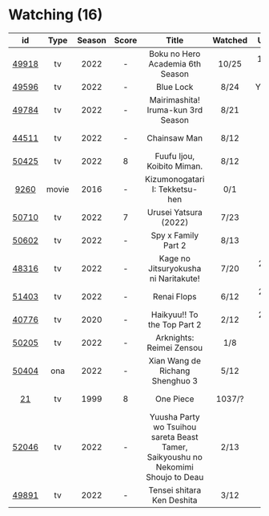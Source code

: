 # Watching (16)

|                      id                      |  Type | Season | Score |                                       Title                                       | Watched |    Updated   | Start Date |
| :------------------------------------------: | :---: | :----: | :---: | :-------------------------------------------------------------------------------: | :-----: | :----------: | :--------: |
| [49918](https://myanimelist.net/anime/49918) |   tv  |  2022  |   -   |                          Boku no Hero Academia 6th Season                         |  10/25  | 12 hours ago | 10/02/2022 |
| [49596](https://myanimelist.net/anime/49596) |   tv  |  2022  |   -   |                                     Blue Lock                                     |   8/24  |   Yesterday  | 10/16/2022 |
| [49784](https://myanimelist.net/anime/49784) |   tv  |  2022  |   -   |                         Mairimashita! Iruma-kun 3rd Season                        |   8/21  |  4 days ago  | 10/09/2022 |
| [44511](https://myanimelist.net/anime/44511) |   tv  |  2022  |   -   |                                    Chainsaw Man                                   |   8/12  |  4 days ago  | 10/13/2022 |
| [50425](https://myanimelist.net/anime/50425) |   tv  |  2022  |   8   |                             Fuufu Ijou, Koibito Miman.                            |   8/12  |  5 days ago  | 10/24/2022 |
|  [9260](https://myanimelist.net/anime/9260)  | movie |  2016  |   -   |                           Kizumonogatari I: Tekketsu-hen                          |   0/1   |   Last week  | 11/26/2022 |
| [50710](https://myanimelist.net/anime/50710) |   tv  |  2022  |   7   |                               Urusei Yatsura (2022)                               |   7/23  |   Last week  | 10/14/2022 |
| [50602](https://myanimelist.net/anime/50602) |   tv  |  2022  |   -   |                                Spy x Family Part 2                                |   8/13  |   Last week  | 10/02/2022 |
| [48316](https://myanimelist.net/anime/48316) |   tv  |  2022  |   -   |                        Kage no Jitsuryokusha ni Naritakute!                       |   7/20  |  2 weeks ago | 10/06/2022 |
| [51403](https://myanimelist.net/anime/51403) |   tv  |  2022  |   -   |                                    Renai Flops                                    |   6/12  |  2 weeks ago | 10/27/2022 |
| [40776](https://myanimelist.net/anime/40776) |   tv  |  2020  |   -   |                            Haikyuu!! To the Top Part 2                            |   2/12  |  2 weeks ago | 11/12/2022 |
| [50205](https://myanimelist.net/anime/50205) |   tv  |  2022  |   -   |                              Arknights: Reimei Zensou                             |   1/8   |  Last month  | 11/06/2022 |
| [50404](https://myanimelist.net/anime/50404) |  ona  |  2022  |   -   |                          Xian Wang de Richang Shenghuo 3                          |   5/12  |  Last month  | 10/03/2022 |
|    [21](https://myanimelist.net/anime/21)    |   tv  |  1999  |   8   |                                     One Piece                                     |  1037/? |  Last month  | 01/01/2013 |
| [52046](https://myanimelist.net/anime/52046) |   tv  |  2022  |   -   | Yuusha Party wo Tsuihou sareta Beast Tamer, Saikyoushu no Nekomimi Shoujo to Deau |   2/13  |  Last month  | 10/05/2022 |
| [49891](https://myanimelist.net/anime/49891) |   tv  |  2022  |   -   |                             Tensei shitara Ken Deshita                            |   3/12  |  Last month  | 09/30/2022 |
